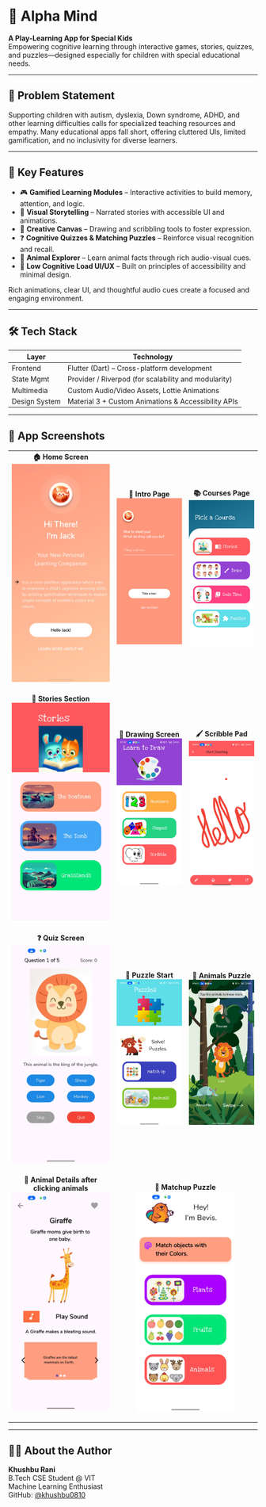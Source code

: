 # 🧠 Alpha Mind

**A Play-Learning App for Special Kids**  
Empowering cognitive learning through interactive games, stories, quizzes, and puzzles—designed especially for children with special educational needs.

---

## 📌 Problem Statement

Supporting children with autism, dyslexia, Down syndrome, ADHD, and other learning difficulties calls for specialized teaching resources and empathy. Many educational apps fall short, offering cluttered UIs, limited gamification, and no inclusivity for diverse learners.

---

## 🚀 Key Features

- 🎮 **Gamified Learning Modules** – Interactive activities to build memory, attention, and logic.
- 📖 **Visual Storytelling** – Narrated stories with accessible UI and animations.
- 🎨 **Creative Canvas** – Drawing and scribbling tools to foster expression.
- ❓ **Cognitive Quizzes & Matching Puzzles** – Reinforce visual recognition and recall.
- 🦁 **Animal Explorer** – Learn animal facts through rich audio-visual cues.
- 🧠 **Low Cognitive Load UI/UX** – Built on principles of accessibility and minimal design.

Rich animations, clear UI, and thoughtful audio cues create a focused and engaging environment.

---

## 🛠️ Tech Stack

| Layer          | Technology                                           |
|----------------|------------------------------------------------------|
| Frontend       | Flutter (Dart) – Cross-platform development          |
| State Mgmt     | Provider / Riverpod (for scalability and modularity) |
| Multimedia     | Custom Audio/Video Assets, Lottie Animations         |
| Design System  | Material 3 + Custom Animations & Accessibility APIs  |

---

## 📸 App Screenshots

<table>
  <tr>
    <td align="center">
      <b>🏠 Home Screen</b>
      <img src="SCREENSHOTS/1home_screen.jpg" width="200px"/><br>
      <br>
    </td>
    <td align="center">
      <b>📘 Intro Page</b>
      <img src="SCREENSHOTS/2intro_page.jpg" width="200px"/><br>
       <br>
    </td>
    <td align="center">
      <b>📚 Courses Page</b>
      <img src="SCREENSHOTS/3courses.jpg" width="200px"/><br>
       <br>
    </td>
  </tr>
  <tr>
    <td align="center">
      <b>📖 Stories Section</b>
      <img src="SCREENSHOTS/4stories.jpg" width="200px"/><br>
       <br>
    </td>
    <td align="center">
      <b>🎨 Drawing Screen</b>
      <img src="SCREENSHOTS/5draw.jpg" width="200px"/><br>
       <br>
    </td>
    <td align="center">
      <b>🖌️ Scribble Pad</b>
      <img src="SCREENSHOTS/5scribble.jpg" width="200px"/><br>
       <br>
    </td>
  </tr>
  <tr>
    <td align="center">
      <b>❓ Quiz Screen</b>
      <img src="SCREENSHOTS/6quiz.jpg" width="200px"/><br>
       <br>
    </td>
    <td align="center">
      <b>🧩 Puzzle Start</b>
      <img src="SCREENSHOTS/7puzzle.jpg" width="200px"/><br>
       <br>
    </td>
    <td align="center">
      <b>🦁 Animals Puzzle</b>
      <img src="SCREENSHOTS/7puzzle_animals.jpg" width="200px"/><br>
       <br>
    </td>
  </tr>
  <tr> 
    <td align="center">
      <b>🐾 Animal Details after clicking animals</b>
      <img src="SCREENSHOTS/7puzzle_animal_details.jpg" width="300px"/><br>
       <br>
    </td>
    <td align="center" colspan="2">
      <b>🔄 Matchup Puzzle</b>
      <img src="SCREENSHOTS/7puzzle_matchup.jpg" width="200px"/><br>
    </td>
  </tr>
</table>

---

## 🙋‍♀️ About the Author

**Khushbu Rani**  
B.Tech CSE Student @ VIT  
Machine Learning Enthusiast  
GitHub: [@khushbu0810](https://github.com/khushbu0810)  
